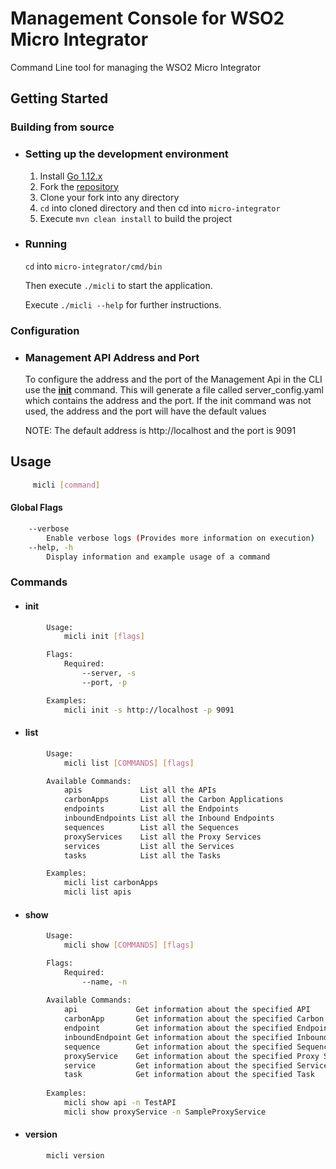 # Management Console for WSO2 Micro Integrator

Command Line tool for managing the WSO2 Micro Integrator

## Getting Started

### Building from source 

- ### Setting up the development environment
    1. Install [Go 1.12.x](https://golang.org/dl)
    2. Fork the [repository](https://github.com/wso2/micro-integrator)
    3. Clone your fork into any directory
    5. `cd` into cloned directory and then cd into `micro-integrator`
    6. Execute `mvn clean install` to build the project
    
- ### Running
    `cd` into `micro-integrator/cmd/bin`
    
    Then execute `./micli` to start the application.
    
    Execute `./micli --help` for further instructions.

### Configuration 
- ### Management API Address and Port
    To configure the address and the port of the Management Api in the CLI use the [**init**](#init) command. This will generate a file called server_config.yaml which contains the address and the port. If the init command was not used, the address and the port will have the default values

    NOTE: The default address is http://localhost and the port is 9091

## Usage 
```bash
     micli [command]
```

#### Global Flags
```bash
    --verbose
        Enable verbose logs (Provides more information on execution)
    --help, -h
        Display information and example usage of a command
```

### Commands
   * #### init
```bash
        Usage:
            micli init [flags]

        Flags:
            Required:
                --server, -s
                --port, -p

        Examples:
            micli init -s http://localhost -p 9091
```
   * #### list
```bash
        Usage:
            micli list [COMMANDS] [flags]

        Available Commands:
            apis             List all the APIs
            carbonApps       List all the Carbon Applications
            endpoints        List all the Endpoints
            inboundEndpoints List all the Inbound Endpoints
            sequences        List all the Sequences
            proxyServices    List all the Proxy Services
            services         List all the Services
            tasks            List all the Tasks

        Examples:
            micli list carbonApps
            micli list apis
```

* #### show
```bash
        Usage:
            micli show [COMMANDS] [flags]

        Flags:
            Required:
                --name, -n
               
        Available Commands:
            api             Get information about the specified API
            carbonApp       Get information about the specified Carbon Application
            endpoint        Get information about the specified Endpoint
            inboundEndpoint Get information about the specified Inbound Endpoint
            sequence        Get information about the specified Sequence
            proxyService    Get information about the specified Proxy Service
            service         Get information about the specified Service
            task            Get information about the specified Task
        
        Examples:
            micli show api -n TestAPI
            micli show proxyService -n SampleProxyService
```

* #### version
```bash
        micli version 
```